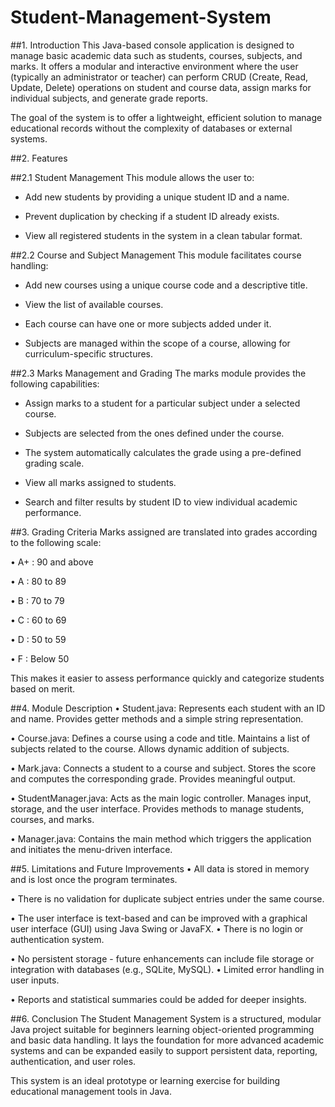 # Student-Management-System


##1.	Introduction
This Java-based console application is designed to manage basic academic data such as students, courses, subjects, and marks. It offers a modular and interactive environment where the user (typically an administrator or teacher) can perform CRUD (Create, Read, Update, Delete) operations on student and course data, assign marks for individual subjects, and generate grade reports.


The goal of the system is to offer a lightweight, efficient solution to manage educational records without the complexity of databases or external systems.

##2.	Features


##2.1	Student Management
This module allows the user to:

-	Add new students by providing a unique student ID and a name.

-	Prevent duplication by checking if a student ID already exists.

-	View all registered students in the system in a clean tabular format.



##2.2	Course and Subject Management
This module facilitates course handling:

-	Add new courses using a unique course code and a descriptive title.

-	View the list of available courses.

-	Each course can have one or more subjects added under it.

-	Subjects are managed within the scope of a course, allowing for curriculum-specific structures.


##2.3	Marks Management and Grading 
The marks module provides the following capabilities:

-	Assign marks to a student for a particular subject under a selected course.

-	Subjects are selected from the ones defined under the course.

-	The system automatically calculates the grade using a pre-defined grading scale.

-	View all marks assigned to students.

-	Search and filter results by student ID to view individual academic performance.



##3.	Grading Criteria
Marks assigned are translated into grades according to the following scale:

•	A+ : 90 and above

•	A : 80 to 89

•	B : 70 to 79

•	C : 60 to 69

•	D : 50 to 59

•	F : Below 50



This makes it easier to assess performance quickly and categorize students based on merit.



##4.	Module Description
•	Student.java: Represents each student with an ID and name. Provides getter methods and a simple string representation.

•	Course.java: Defines a course using a code and title. Maintains a list of subjects related to the course. Allows dynamic addition of subjects.

•	Mark.java: Connects a student to a course and subject. Stores the score and computes the corresponding grade. Provides meaningful output.
 
•	StudentManager.java: Acts as the main logic controller. Manages input, storage, and the user interface. Provides methods to manage students, courses, and marks.

•	Manager.java: Contains the main method which triggers the application and initiates the menu-driven interface.

##5.	Limitations and Future Improvements
•	All data is stored in memory and is lost once the program terminates.

•	There is no validation for duplicate subject entries under the same course.

•	The user interface is text-based and can be improved with a graphical user interface (GUI) using Java Swing or JavaFX.
•	There is no login or authentication system.

•	No persistent storage - future enhancements can include file storage or integration with databases (e.g., SQLite, MySQL).
•	Limited error handling in user inputs.

•	Reports and statistical summaries could be added for deeper insights.



##6.	Conclusion
The Student Management System is a structured, modular Java project suitable for beginners learning object-oriented programming and basic data handling. It lays the foundation for more advanced academic systems and can be expanded easily to support persistent data, reporting, authentication, and user roles.


This system is an ideal prototype or learning exercise for building educational management tools in Java.
